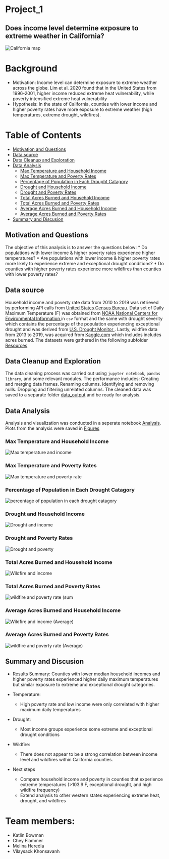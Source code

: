 # Project_1
## Does income level determine exposure to extreme weather in California?
  ![California map](data_output/Figures/printable-california-county-map-labeled.png)

# Background
* Motivation: Income level can determine exposure to extreme weather across the globe.
Lim et al. 2020 found that in the United States from 1996-2001, higher income reduced extreme heat vulnerability, while poverty intensified extreme heat vulnerability
* Hypothesis: In the state of California, counties with lower income and higher poverty rates have more exposure to extreme weather (high temperatures, extreme drought, wildfires). 
 
# Table of Contents

* [Motivation and Questions](##Motivation-and-Questions)
* [Data source](##Data-source)
* [Data Cleanup and Exploration](##Data-Cleanup-and-Exploration)
* [Data Analysis](##Data-Analysis)
    * [Max Temperature and Household Income](###Max-Temperature-and-Household-Income)
    * [Max Temperature and Poverty Rates](###Max-Temperature-and-Poverty-Rates)
    * [Percentage of Population in Each Drought Catagory](###Percentage-of-Population-in-Each-Drought-Catagory)
    * [Drought and Household Income ](###Drought-and-Household-Income)
    * [Drought and Poverty Rates](###Drought-and-Poverty-Rates)
    * [Total Acres Burned and Household Income](###Total-Acres-Burned-and-Household-Income)
    * [Total Acres Burned and Poverty Rates](###Total-Acres-Burned-and-Poverty-Rates)
    * [Average Acres Burned and Household Income](###Average-Acres-Burned-and-Household-Income)
    * [Average Acres Burned and Poverty Rates](###Average-Acres-Burned-and-Poverty-Rates)
* [Summary and Discusion](##Summary-and-Discusion)
    
    
## Motivation and Questions
The objective of this analysis is to answer the questions below:
    * Do populations with lower income & higher poverty rates experience higher temperatures?
    * Are populations with lower income & higher poverty rates more likely to experience extreme and exceptional drought conditions? 
    * Do counties with higher poverty rates experience more wildfires than counties with lower poverty rates?
## Data source
Household income and poverty rate data from 2010 to 2019 was retrieved by performing API calls from [United States Census Bureau](https://www.census.gov/data/developers/guidance/api-user-guide.Available_Data.html). Data set of Daily Maximum Temperature (F) was obtained from [NOAA National Centers for Environmental Information ](https://www.ncei.noaa.gov/access/search/data-search/global-hourly?dataTypes=TMP&bbox=42.002,-124.393,32.536,-114.125&place=State%20or%20Province:25&startDate=2010-01-01T00:00:00&endDate=2019-12-31T23:59:590) in `csv` format and the same with drought severity which contains the percentage of the population experiencing exceptional drought and was derived from  [U.S. Drought Monitor ](https://droughtmonitor.unl.edu/DmData/DataDownload/ComprehensiveStatistics.aspx). Lastly, wildfire data from 2013 to 2019, was acquired from [Kaggle.com](https://www.kaggle.com/ananthu017/california-wildfire-incidents-20132020/metadata) which includes includes acres burned. The datasets were gathered in the following subfolder [Resources](https://github.com/KeSavanh/Project_1/tree/main/Main/Resources)


## Data Cleanup and Exploration
The data cleaning process was carried out using `jupyter notebook`, `pandas library`, and some relevant modules. 
The performance includes:
Creating and merging data frames.
Renaming columns.
Identifying and removing nulls.
Dropping and filtering unrelated columns.
The cleaned data was saved to a separate folder [data_output](https://github.com/KeSavanh/Project_1/tree/main/Main/data_output) and be ready for analysis.

## Data Analysis
Analysis and visualization was conducted in a seperate notebook [Analysis](https://github.com/KeSavanh/Project_1/blob/main/Main/Analysis.ipynb). Plots from the analysis were saved in [Figures](https://github.com/KeSavanh/Project_1/tree/main/Main/data_output/Figures)
### Max Temperature and Household Income
![Max temperature and income](data_output/Figures/MaxTemp_Income.png)
### Max Temperature and Poverty Rates
![Max temperature and poverty rate](data_output/Figures/MaxTemp_PovertyRate.png)
### Percentage of Population in Each Drought Catagory
![percentage of population in each drought catagory](data_output/Figures/Drought_IncomeBins.png)
### Drought and Household Income 
![Drought and income](data_output/Figures/D4_D3_Income.png)
### Drought and Poverty Rates
![Drought and poverty](data_output/Figures/D4_D3_PovertyRate.png)
### Total Acres Burned and Household Income
![Wildfire and income](data_output/Figures/Household_Income_Sum_Acres_Burned.png)
### Total Acres Burned and Poverty Rates
![wildfire and poverty rate (sum](data_output/Figures/Poverty_Rate_Sum_Acres_Burned.png)
### Average Acres Burned and Household Income
![Wildfire and income (Average)](data_output/Figures/Household_Income_Acres_Burned.png)
### Average Acres Burned and Poverty Rates
![wildfire and poverty rate (Average)](data_output/Figures/Poverty_Rate_Acres_Burned.png)


## Summary and Discusion
* Results Summary: Counties with lower median household incomes and higher poverty rates experienced higher daily maximum temperatures but similar exposure to extreme and exceptional drought categories. 

* Temperature: 
    * High poverty rate and low income were only correlated with higher maximum daily temperatures

* Drought: 
    * Most income groups experience some extreme and exceptional drought conditions 

* Wildfire: 
    * There does not appear to be a strong correlation between income level and wildfires within California counties.

* Next steps
    * Compare household income and poverty in counties that experience extreme temperatures (>103.9 F, exceptional drought, and high wildfire frequency)  
    * Extend analysis to other western states experiencing extreme heat, drought, and wildfires

 
# Team members:
   * Katlin Bowman
   * Chey Flammer
   * Melina Heredia
   * Vilaysack Khonsavanh

